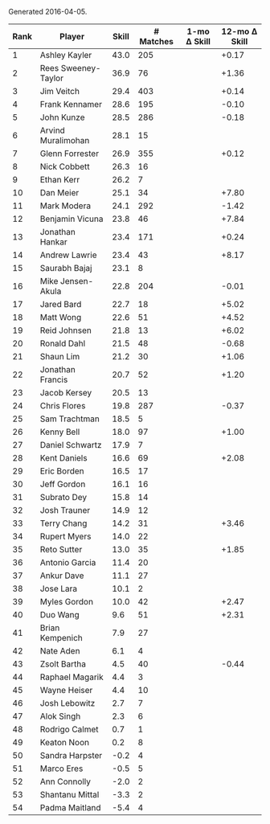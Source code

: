 Generated 2016-04-05.

| Rank | Player              | Skill | # Matches | 1-mo Δ Skill | 12-mo Δ Skill |
|------|---------------------|-------|-----------|--------------|---------------|
|    1 | Ashley Kayler       |  43.0 |       205 |              |         +0.17 |
|    2 | Rees Sweeney-Taylor |  36.9 |        76 |              |         +1.36 |
|    3 | Jim Veitch          |  29.4 |       403 |              |         +0.14 |
|    4 | Frank Kennamer      |  28.6 |       195 |              |         -0.10 |
|    5 | John Kunze          |  28.5 |       286 |              |         -0.18 |
|    6 | Arvind Muralimohan  |  28.1 |        15 |              |               |
|    7 | Glenn Forrester     |  26.9 |       355 |              |         +0.12 |
|    8 | Nick Cobbett        |  26.3 |        16 |              |               |
|    9 | Ethan Kerr          |  26.2 |         7 |              |               |
|   10 | Dan Meier           |  25.1 |        34 |              |         +7.80 |
|   11 | Mark Modera         |  24.1 |       292 |              |         -1.42 |
|   12 | Benjamin Vicuna     |  23.8 |        46 |              |         +7.84 |
|   13 | Jonathan Hankar     |  23.4 |       171 |              |         +0.24 |
|   14 | Andrew Lawrie       |  23.4 |        43 |              |         +8.17 |
|   15 | Saurabh Bajaj       |  23.1 |         8 |              |               |
|   16 | Mike Jensen-Akula   |  22.8 |       204 |              |         -0.01 |
|   17 | Jared Bard          |  22.7 |        18 |              |         +5.02 |
|   18 | Matt Wong           |  22.6 |        51 |              |         +4.52 |
|   19 | Reid Johnsen        |  21.8 |        13 |              |         +6.02 |
|   20 | Ronald Dahl         |  21.5 |        48 |              |         -0.68 |
|   21 | Shaun Lim           |  21.2 |        30 |              |         +1.06 |
|   22 | Jonathan Francis    |  20.7 |        52 |              |         +1.20 |
|   23 | Jacob Kersey        |  20.5 |        13 |              |               |
|   24 | Chris Flores        |  19.8 |       287 |              |         -0.37 |
|   25 | Sam Trachtman       |  18.5 |         5 |              |               |
|   26 | Kenny Bell          |  18.0 |        97 |              |         +1.00 |
|   27 | Daniel Schwartz     |  17.9 |         7 |              |               |
|   28 | Kent Daniels        |  16.6 |        69 |              |         +2.08 |
|   29 | Eric Borden         |  16.5 |        17 |              |               |
|   30 | Jeff Gordon         |  16.1 |        16 |              |               |
|   31 | Subrato Dey         |  15.8 |        14 |              |               |
|   32 | Josh Trauner        |  14.9 |        12 |              |               |
|   33 | Terry Chang         |  14.2 |        31 |              |         +3.46 |
|   34 | Rupert Myers        |  14.0 |        22 |              |               |
|   35 | Reto Sutter         |  13.0 |        35 |              |         +1.85 |
|   36 | Antonio Garcia      |  11.4 |        20 |              |               |
|   37 | Ankur Dave          |  11.1 |        27 |              |               |
|   38 | Jose Lara           |  10.1 |         2 |              |               |
|   39 | Myles Gordon        |  10.0 |        42 |              |         +2.47 |
|   40 | Duo Wang            |   9.6 |        51 |              |         +2.31 |
|   41 | Brian Kempenich     |   7.9 |        27 |              |               |
|   42 | Nate Aden           |   6.1 |         4 |              |               |
|   43 | Zsolt Bartha        |   4.5 |        40 |              |         -0.44 |
|   44 | Raphael Magarik     |   4.4 |         3 |              |               |
|   45 | Wayne Heiser        |   4.4 |        10 |              |               |
|   46 | Josh Lebowitz       |   2.7 |         7 |              |               |
|   47 | Alok Singh          |   2.3 |         6 |              |               |
|   48 | Rodrigo Calmet      |   0.7 |         1 |              |               |
|   49 | Keaton Noon         |   0.2 |         8 |              |               |
|   50 | Sandra Harpster     |  -0.2 |         4 |              |               |
|   51 | Marco Eres          |  -0.5 |         5 |              |               |
|   52 | Ann Connolly        |  -2.0 |         2 |              |               |
|   53 | Shantanu Mittal     |  -3.3 |         2 |              |               |
|   54 | Padma Maitland      |  -5.4 |         4 |              |               |